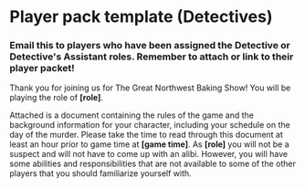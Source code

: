 # Player pack template (Detectives)
### Email this to players who have been assigned the Detective or Detective's Assistant roles. Remember to attach or link to their player packet!

Thank you for joining us for The Great Northwest Baking Show!  You will be playing the role of **[role]**.
 
Attached is a document containing the rules of the game and the background information for your character, including your schedule on the day of the murder.  Please take the time to read through this document at least an hour prior to game time at **[game time]**.  As **[role]** you will not be a suspect and will not have to come up with an alibi.  However, you will have some abilities and responsibilities that are not available to some of the other players that you should familiarize yourself with.

